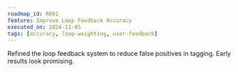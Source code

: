 ```yaml
---
roadmap_id: R001
feature: Improve Loop Feedback Accuracy
executed_on: 2024-11-05
tags: [accuracy, loop-weighting, user-feedback]
---
```


Refined the loop feedback system to reduce false positives in tagging. Early results look promising. 